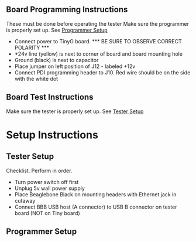 ## Board Programming Instructions
These must be done before operating the tester
Make sure the programmer is properly set up. See [Programmer Setup](https://github.com/synthetos/TinyG/wiki/BeagleBone-Black-Test-Rig-Operation#programmer-setup)

* Connect power to TinyG board. *** BE SURE TO OBSERVE CORRECT POLARITY ***
 * +24v line (yellow) is next to corner of board and board mounting hole
 * Ground (black) is next to capacitor
* Place jumper on left position of J12 - labeled +12v
* Connect PDI programming header to J10. Red wire should be on the side with the white dot

## Board Test Instructions
Make sure the tester is properly set up. See [Tester Setup](https://github.com/synthetos/TinyG/wiki/BeagleBone-Black-Test-Rig-Operation#tester-setup)


# Setup Instructions
## Tester Setup
Checklist. Perform in order.

* Turn power switch off first
* Unplug 5v wall power supply
* Place Beaglebone Black on mounting headers with Ethernet jack in cutaway
* Connect BBB USB host (A connector) to USB B connector on tester board (NOT on Tiny board)

## Programmer Setup